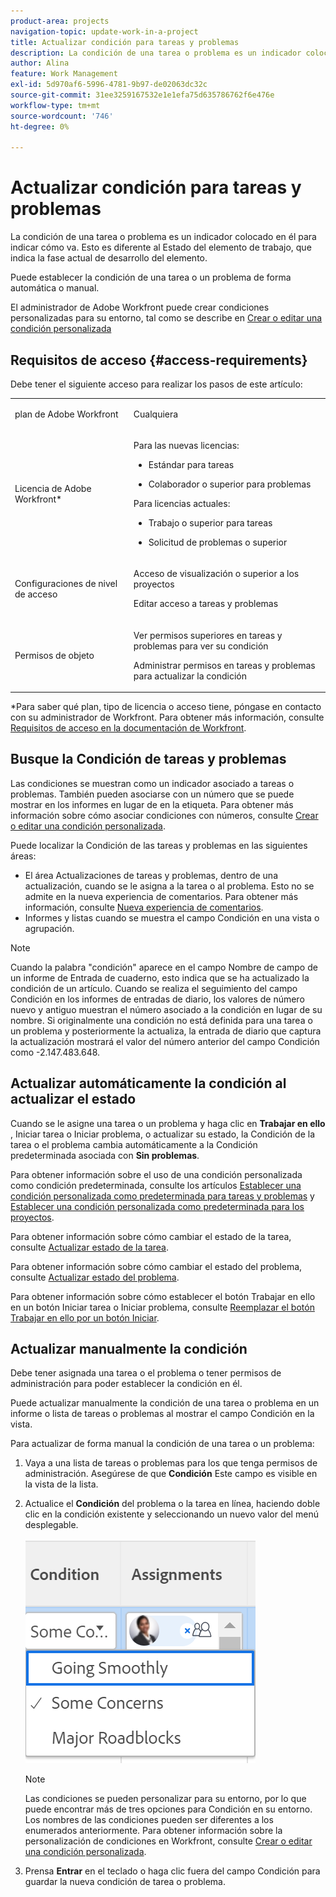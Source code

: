 ```yaml
---
product-area: projects
navigation-topic: update-work-in-a-project
title: Actualizar condición para tareas y problemas
description: La condición de una tarea o problema es un indicador colocado en él para indicar cómo va. Esto es diferente al Estado del elemento de trabajo, que indica la fase actual de desarrollo del elemento.
author: Alina
feature: Work Management
exl-id: 5d970af6-5996-4781-9b97-de02063dc32c
source-git-commit: 31ee3259167532e1e1efa75d635786762f6e476e
workflow-type: tm+mt
source-wordcount: '746'
ht-degree: 0%

---
```


# Actualizar condición para tareas y problemas

La condición de una tarea o problema es un indicador colocado en él para indicar cómo va. Esto es diferente al Estado del elemento de trabajo, que indica la fase actual de desarrollo del elemento.

Puede establecer la condición de una tarea o un problema de forma automática o manual.

El administrador de Adobe Workfront puede crear condiciones personalizadas para su entorno, tal como se describe en [Crear o editar una condición personalizada](../../../administration-and-setup/customize-workfront/create-manage-custom-conditions/create-edit-custom-conditions.md)

<!--You can manually update the Condition of a task or issue if you are assigned to it or if you have permissions to it, as described in the [Access requirements](#access-requirements) section of this article.-->

## Requisitos de acceso {#access-requirements}

Debe tener el siguiente acceso para realizar los pasos de este artículo:

<table style="table-layout:auto"> 
 <col> 
 <col> 
 <tbody> 
  <tr> 
   <td role="rowheader">plan de Adobe Workfront</td> 
   <td> <p>Cualquiera</p> </td> 
  </tr> 
  <tr> 
   <td role="rowheader">Licencia de Adobe Workfront*</td> 
   <td>

Para las nuevas licencias:
<ul><li><p>Estándar para tareas</p></li>
   <li><p>Colaborador o superior para problemas</p></li></ul>


Para licencias actuales:
<ul><li><p>Trabajo o superior para tareas</p></li>
   <li><p>Solicitud de problemas o superior</p></li></ul>
    </td> 
  </tr> 
  <tr> 
   <td role="rowheader">Configuraciones de nivel de acceso</td> 
   <td> <p>Acceso de visualización o superior a los proyectos</p> <p>Editar acceso a tareas y problemas </p></td> 
  </tr> 
  <tr> 
   <td role="rowheader">Permisos de objeto</td> 
   <td> <p>Ver permisos superiores en tareas y problemas para ver su condición</p>
   <p>Administrar permisos en tareas y problemas para actualizar la condición</p>
  </td> 
  </tr> 
 </tbody> 
</table>

*Para saber qué plan, tipo de licencia o acceso tiene, póngase en contacto con su administrador de Workfront. Para obtener más información, consulte [Requisitos de acceso en la documentación de Workfront](/help/quicksilver/administration-and-setup/add-users/access-levels-and-object-permissions/access-level-requirements-in-documentation.md).

## Busque la Condición de tareas y problemas

Las condiciones se muestran como un indicador asociado a tareas o problemas. También pueden asociarse con un número que se puede mostrar en los informes en lugar de en la etiqueta. Para obtener más información sobre cómo asociar condiciones con números, consulte [Crear o editar una condición personalizada](../../../administration-and-setup/customize-workfront/create-manage-custom-conditions/create-edit-custom-conditions.md).

Puede localizar la Condición de las tareas y problemas en las siguientes áreas:

* El área Actualizaciones de tareas y problemas, dentro de una actualización, cuando se le asigna a la tarea o al problema. Esto no se admite en la nueva experiencia de comentarios. Para obtener más información, consulte [Nueva experiencia de comentarios](/help/quicksilver/product-announcements/betas/new-commenting-experience-beta/unified-commenting-experience.md).
* Informes y listas cuando se muestra el campo Condición en una vista o agrupación.

>[!NOTE]
>
>Cuando la palabra &quot;condición&quot; aparece en el campo Nombre de campo de un informe de Entrada de cuaderno, esto indica que se ha actualizado la condición de un artículo. Cuando se realiza el seguimiento del campo Condición en los informes de entradas de diario, los valores de número nuevo y antiguo muestran el número asociado a la condición en lugar de su nombre. Si originalmente una condición no está definida para una tarea o un problema y posteriormente la actualiza, la entrada de diario que captura la actualización mostrará el valor del número anterior del campo Condición como -2.147.483.648.

## Actualizar automáticamente la condición al actualizar el estado

Cuando se le asigne una tarea o un problema y haga clic en **Trabajar en ello** , Iniciar tarea o Iniciar problema, o actualizar su estado, la Condición de la tarea o el problema cambia automáticamente a la Condición predeterminada asociada con **Sin problemas**.

Para obtener información sobre el uso de una condición personalizada como condición predeterminada, consulte los artículos  [Establecer una condición personalizada como predeterminada para tareas y problemas](../../../administration-and-setup/customize-workfront/create-manage-custom-conditions/set-custom-condition-default-tasks-issues.md) y [Establecer una condición personalizada como predeterminada para los proyectos](../../../administration-and-setup/customize-workfront/create-manage-custom-conditions/set-custom-condition-default-projects.md).

Para obtener información sobre cómo cambiar el estado de la tarea, consulte [Actualizar estado de la tarea](../../../manage-work/projects/updating-work-in-a-project/update-task-status.md).

Para obtener información sobre cómo cambiar el estado del problema, consulte [Actualizar estado del problema](../../../manage-work/projects/updating-work-in-a-project/update-issue-status.md).

Para obtener información sobre cómo establecer el botón Trabajar en ello en un botón Iniciar tarea o Iniciar problema, consulte [Reemplazar el botón Trabajar en ello por un botón Iniciar](../../../people-teams-and-groups/create-and-manage-teams/work-on-it-button-to-start-button.md).

## Actualizar manualmente la condición

Debe tener asignada una tarea o el problema o tener permisos de administración para poder establecer la condición en él.

Puede actualizar manualmente la condición de una tarea o problema en un informe o lista de tareas o problemas al mostrar el campo Condición en la vista.


<!--old Condition update - in the commenting stream: 
Updating the Condition of a task or issue differs depending on whether you are assigned to it or not:

* If you are using the legacy commenting experience, you can update the Condition in the Updates tab or in a list of tasks or issues if you are assigned to them. This is not supported in the new commenting experience. For information, see [New commenting experience](/help/quicksilver/product-announcements/betas/new-commenting-experience-beta/unified-commenting-experience.md). 
* You can update the Condition in a list of tasks or issues if you are not assigned to them, only if you have Manage permissions to them. In this case, you cannot update the Condition in the Update tab of the task or issue. -->

Para actualizar de forma manual la condición de una tarea o un problema:

1. Vaya a una lista de tareas o problemas para los que tenga permisos de administración. Asegúrese de que **Condición** Este campo es visible en la vista de la lista.

1. Actualice el **Condición** del problema o la tarea en línea, haciendo doble clic en la condición existente y seleccionando un nuevo valor del menú desplegable.

   ![](assets/condition-drop-down-values-in-task-list.png)

   >[!NOTE]
   >
   >Las condiciones se pueden personalizar para su entorno, por lo que puede encontrar más de tres opciones para Condición en su entorno. Los nombres de las condiciones pueden ser diferentes a los enumerados anteriormente. Para obtener información sobre la personalización de condiciones en Workfront, consulte [Crear o editar una condición personalizada](../../../administration-and-setup/customize-workfront/create-manage-custom-conditions/create-edit-custom-conditions.md).


1. Prensa **Entrar** en el teclado o haga clic fuera del campo Condición para guardar la nueva condición de tarea o problema.

   <!--   
     <li data-mc-conditions="QuicksilverOrClassic.Draft mode"><p>(NOTE: drafted because I can't do this anymore)</p><p>If you have Manage permissions to the task or issue but are not assigned to it, perhaps as a project manager, add the <strong>Condition</strong> column to any view you use in a task or issue list, then set the <strong>Condition</strong> in inline edit and press Enter.</p><p><img src="assets/change-condition-in-list-view-350x142.png" style="width: 350;height: 142;"></p><p>For information about adding a column to a view, see <a href="../../../reports-and-dashboards/reports/reporting-elements/views-overview.md" class="MCXref xref">Views overview in Adobe Workfront</a>.</p></li>   
     -->
